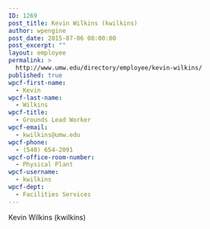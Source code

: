 ```yaml
---
ID: 1269
post_title: Kevin Wilkins (kwilkins)
author: wpengine
post_date: 2015-07-06 08:00:00
post_excerpt: ""
layout: employee
permalink: >
  http://www.umw.edu/directory/employee/kevin-wilkins/
published: true
wpcf-first-name:
  - Kevin
wpcf-last-name:
  - Wilkins
wpcf-title:
  - Grounds Lead Worker
wpcf-email:
  - kwilkins@umw.edu
wpcf-phone:
  - (540) 654-2091
wpcf-office-room-number:
  - Physical Plant
wpcf-username:
  - kwilkins
wpcf-dept:
  - Facilities Services
---
```

Kevin Wilkins (kwilkins)